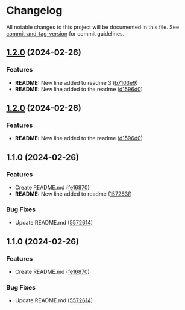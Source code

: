 # Changelog

All notable changes to this project will be documented in this file. See [commit-and-tag-version](https://github.com/absolute-version/commit-and-tag-version) for commit guidelines.

## [1.2.0](https://github.com/DavidNowakowski/commit-and-tag-version/compare/v1.1.0...v1.2.0) (2024-02-26)


### Features

* **README:** New line added to readme 3 ([b7103e9](https://github.com/DavidNowakowski/commit-and-tag-version/commit/b7103e9cc80a9eb7050fdaf17decf679cc9ca06a))
* **README:** New line added to the readme ([d1596d0](https://github.com/DavidNowakowski/commit-and-tag-version/commit/d1596d0d54bb5e5df9dc63e0d4bbd6f3bbd17dec))

## [1.2.0](https://github.com/DavidNowakowski/commit-and-tag-version/compare/v1.1.0...v1.2.0) (2024-02-26)


### Features

* **README:** New line added to the readme ([d1596d0](https://github.com/DavidNowakowski/commit-and-tag-version/commit/d1596d0d54bb5e5df9dc63e0d4bbd6f3bbd17dec))

## 1.1.0 (2024-02-26)


### Features

* Create README.md ([fe16870](https://github.com/DavidNowakowski/commit-and-tag-version/commit/fe1687033ae6d195844cc44fcb9e7eb9a6dbb58c))
* **README:** New line added to readme ([157263f](https://github.com/DavidNowakowski/commit-and-tag-version/commit/157263ffb31bfab73d9606740b68ac5e253905ec))


### Bug Fixes

* Update README.md ([5572614](https://github.com/DavidNowakowski/commit-and-tag-version/commit/5572614f6b341715977236c82713b10e87671874))

## 1.1.0 (2024-02-26)


### Features

* Create README.md ([fe16870](https://github.com/DavidNowakowski/commit-and-tag-version/commit/fe1687033ae6d195844cc44fcb9e7eb9a6dbb58c))


### Bug Fixes

* Update README.md ([5572614](https://github.com/DavidNowakowski/commit-and-tag-version/commit/5572614f6b341715977236c82713b10e87671874))
